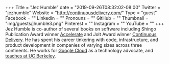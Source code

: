 +++
Title = "Jez Humble"
date = "2019-09-26T08:32:02-08:00"
Twitter = "jezhumble"
Website = "http://continuousdelivery.com/"
Type = "guest"
Facebook = ""
Linkedin = ""
Pronouns = ""
GitHub = ""
Thumbnail = "img/guests/jhumble3.png"
Pinterest = ""
Instagram = ""
YouTube = ""
+++
Jez Humble is co-author of several books on software including Shingo Publication Award winner [Accelerate](https://bit.ly/accelerate-jez) and Jolt Award winner [Continuous Delivery](http://www.amazon.com/dp/0321601912?tag=contindelive-20). He has spent his career tinkering with code, infrastructure, and product development in companies of varying sizes across three continents. He works for [Google Cloud](https://cloud.google.com/) as a technology advocate, and [teaches at UC Berkeley](http://www.ischool.berkeley.edu/people/faculty/jezhumble).
